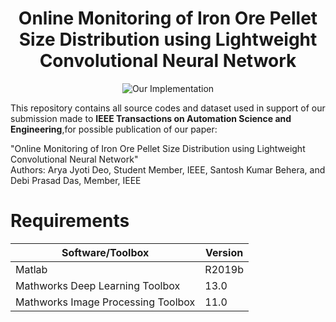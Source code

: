 <div align="center">
  
# Online Monitoring of Iron Ore Pellet Size Distribution using Lightweight Convolutional Neural Network
 
![Our Implementation](https://github.com/aryadeo/Pellet_Size_Distribution/blob/main/gif_for_demo.gif)
  
</div align="left">  

This repository contains all source codes and dataset used in support of our submission made to **IEEE Transactions on Automation Science and Engineering**,for possible publication of our paper:

"Online Monitoring of Iron Ore Pellet Size Distribution using Lightweight Convolutional Neural Network"<br/>Authors: Arya Jyoti Deo, Student Member, IEEE, Santosh Kumar Behera, and Debi Prasad Das, Member, IEEE

# Requirements

| Software/Toolbox   |  Version   |
| -----------------   | --------    |
|Matlab| R2019b|
|Mathworks Deep Learning Toolbox|13.0|
|Mathworks Image Processing Toolbox|11.0|
